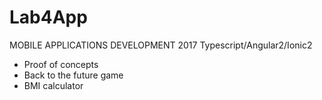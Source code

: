 # Lab4App
MOBILE APPLICATIONS DEVELOPMENT 2017
Typescript/Angular2/Ionic2
- Proof of concepts
- Back to the future game
- BMI calculator
